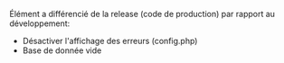 Élément a différencié de la release (code de production) par rapport au développement:
- Désactiver l'affichage des erreurs (config.php)
- Base de donnée vide
